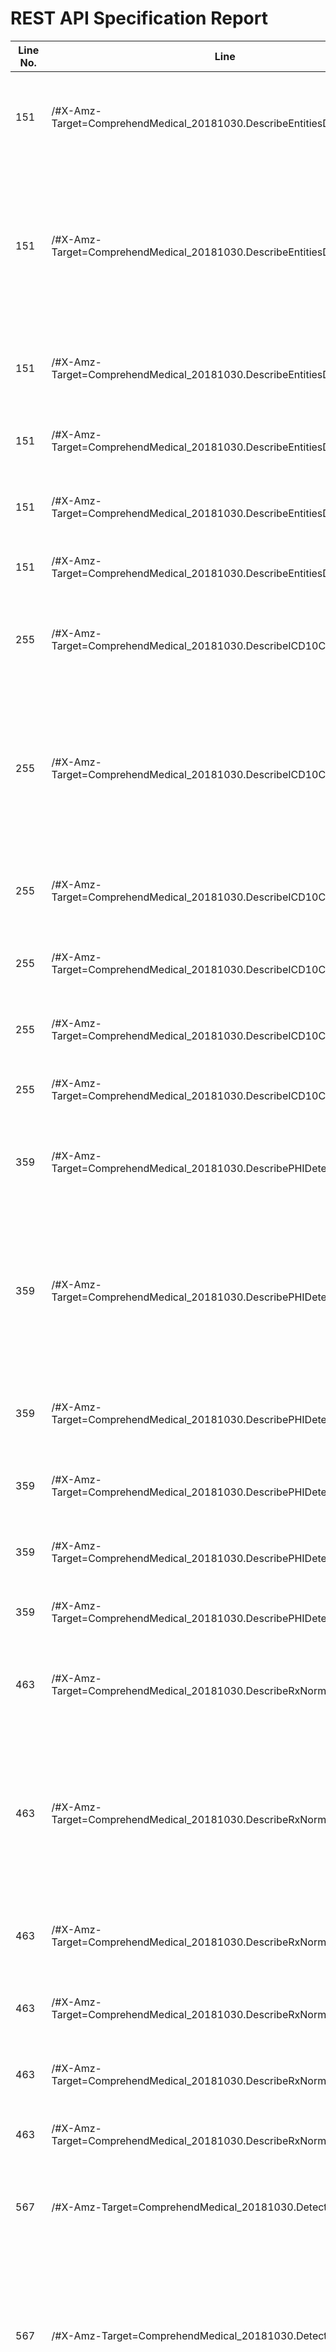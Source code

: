 REST API Specification Report
=============================
| Line No. | Line                                                                     | Rule Violated                                                                           | Category | Severity | Rule Type       | Software Quality Attributes               | Improvement Suggestion                                                                                                                             |
| -------- | ------------------------------------------------------------------------ | --------------------------------------------------------------------------------------- | -------- | -------- | --------------- | ----------------------------------------- | -------------------------------------------------------------------------------------------------------------------------------------------------- |
| 151      | /#X-Amz-Target=ComprehendMedical_20181030.DescribeEntitiesDetectionV2Job | 401 ("Unauthorized") must be used when there is a problem with the client's credentials | HTTP     | CRITICAL | STATIC, DYNAMIC | COMPATIBILITY, MAINTAINABILITY, USABILITY | Provide the 401 response in the definition of the path in the operation (here: POST)                                                               |
| 151      | /#X-Amz-Target=ComprehendMedical_20181030.DescribeEntitiesDetectionV2Job | Description of request should match with the type of the request.                       | META     | WARNING  | STATIC          | MAINTAINABILITY                           | POST must be used to create a new resource in a collection or to execute controllers and not for other purposes The request should be of type: GET |
| 151      | /#X-Amz-Target=ComprehendMedical_20181030.DescribeEntitiesDetectionV2Job | Forward slash separator (/) must be used to indicate a hierarchical relationship        | URIS     | CRITICAL | STATIC          | MAINTAINABILITY                           | remove any '#' and '?' from the path                                                                                                               |
| 151      | /#X-Amz-Target=ComprehendMedical_20181030.DescribeEntitiesDetectionV2Job | Hyphens (-) should be used to improve the readability of URIs                           | URIS     | ERROR    | STATIC          | COMPATIBILITY, MAINTAINABILITY            | Use hyphens to improve the readability of the segments                                                                                             |
| 151      | /#X-Amz-Target=ComprehendMedical_20181030.DescribeEntitiesDetectionV2Job | Lowercase letters should be preferred in URI paths                                      | URIS     | ERROR    | STATIC          | COMPATIBILITY, MAINTAINABILITY            | Change uppercase letters to lowercase letters                                                                                                      |
| 151      | /#X-Amz-Target=ComprehendMedical_20181030.DescribeEntitiesDetectionV2Job | Underscores (_) should not be used in URI                                               | URIS     | ERROR    | STATIC          | MAINTAINABILITY                           | Use hyphens (-) instead of underscores (_)                                                                                                         |
| 255      | /#X-Amz-Target=ComprehendMedical_20181030.DescribeICD10CMInferenceJob    | 401 ("Unauthorized") must be used when there is a problem with the client's credentials | HTTP     | CRITICAL | STATIC, DYNAMIC | COMPATIBILITY, MAINTAINABILITY, USABILITY | Provide the 401 response in the definition of the path in the operation (here: POST)                                                               |
| 255      | /#X-Amz-Target=ComprehendMedical_20181030.DescribeICD10CMInferenceJob    | Description of request should match with the type of the request.                       | META     | WARNING  | STATIC          | MAINTAINABILITY                           | POST must be used to create a new resource in a collection or to execute controllers and not for other purposes The request should be of type: GET |
| 255      | /#X-Amz-Target=ComprehendMedical_20181030.DescribeICD10CMInferenceJob    | Forward slash separator (/) must be used to indicate a hierarchical relationship        | URIS     | CRITICAL | STATIC          | MAINTAINABILITY                           | remove any '#' and '?' from the path                                                                                                               |
| 255      | /#X-Amz-Target=ComprehendMedical_20181030.DescribeICD10CMInferenceJob    | Hyphens (-) should be used to improve the readability of URIs                           | URIS     | ERROR    | STATIC          | COMPATIBILITY, MAINTAINABILITY            | Use hyphens to improve the readability of the segments                                                                                             |
| 255      | /#X-Amz-Target=ComprehendMedical_20181030.DescribeICD10CMInferenceJob    | Lowercase letters should be preferred in URI paths                                      | URIS     | ERROR    | STATIC          | COMPATIBILITY, MAINTAINABILITY            | Change uppercase letters to lowercase letters                                                                                                      |
| 255      | /#X-Amz-Target=ComprehendMedical_20181030.DescribeICD10CMInferenceJob    | Underscores (_) should not be used in URI                                               | URIS     | ERROR    | STATIC          | MAINTAINABILITY                           | Use hyphens (-) instead of underscores (_)                                                                                                         |
| 359      | /#X-Amz-Target=ComprehendMedical_20181030.DescribePHIDetectionJob        | 401 ("Unauthorized") must be used when there is a problem with the client's credentials | HTTP     | CRITICAL | STATIC, DYNAMIC | COMPATIBILITY, MAINTAINABILITY, USABILITY | Provide the 401 response in the definition of the path in the operation (here: POST)                                                               |
| 359      | /#X-Amz-Target=ComprehendMedical_20181030.DescribePHIDetectionJob        | Description of request should match with the type of the request.                       | META     | WARNING  | STATIC          | MAINTAINABILITY                           | POST must be used to create a new resource in a collection or to execute controllers and not for other purposes The request should be of type: GET |
| 359      | /#X-Amz-Target=ComprehendMedical_20181030.DescribePHIDetectionJob        | Forward slash separator (/) must be used to indicate a hierarchical relationship        | URIS     | CRITICAL | STATIC          | MAINTAINABILITY                           | remove any '#' and '?' from the path                                                                                                               |
| 359      | /#X-Amz-Target=ComprehendMedical_20181030.DescribePHIDetectionJob        | Hyphens (-) should be used to improve the readability of URIs                           | URIS     | ERROR    | STATIC          | COMPATIBILITY, MAINTAINABILITY            | Use hyphens to improve the readability of the segments                                                                                             |
| 359      | /#X-Amz-Target=ComprehendMedical_20181030.DescribePHIDetectionJob        | Lowercase letters should be preferred in URI paths                                      | URIS     | ERROR    | STATIC          | COMPATIBILITY, MAINTAINABILITY            | Change uppercase letters to lowercase letters                                                                                                      |
| 359      | /#X-Amz-Target=ComprehendMedical_20181030.DescribePHIDetectionJob        | Underscores (_) should not be used in URI                                               | URIS     | ERROR    | STATIC          | MAINTAINABILITY                           | Use hyphens (-) instead of underscores (_)                                                                                                         |
| 463      | /#X-Amz-Target=ComprehendMedical_20181030.DescribeRxNormInferenceJob     | 401 ("Unauthorized") must be used when there is a problem with the client's credentials | HTTP     | CRITICAL | STATIC, DYNAMIC | COMPATIBILITY, MAINTAINABILITY, USABILITY | Provide the 401 response in the definition of the path in the operation (here: POST)                                                               |
| 463      | /#X-Amz-Target=ComprehendMedical_20181030.DescribeRxNormInferenceJob     | Description of request should match with the type of the request.                       | META     | WARNING  | STATIC          | MAINTAINABILITY                           | POST must be used to create a new resource in a collection or to execute controllers and not for other purposes The request should be of type: GET |
| 463      | /#X-Amz-Target=ComprehendMedical_20181030.DescribeRxNormInferenceJob     | Forward slash separator (/) must be used to indicate a hierarchical relationship        | URIS     | CRITICAL | STATIC          | MAINTAINABILITY                           | remove any '#' and '?' from the path                                                                                                               |
| 463      | /#X-Amz-Target=ComprehendMedical_20181030.DescribeRxNormInferenceJob     | Hyphens (-) should be used to improve the readability of URIs                           | URIS     | ERROR    | STATIC          | COMPATIBILITY, MAINTAINABILITY            | Use hyphens to improve the readability of the segments                                                                                             |
| 463      | /#X-Amz-Target=ComprehendMedical_20181030.DescribeRxNormInferenceJob     | Lowercase letters should be preferred in URI paths                                      | URIS     | ERROR    | STATIC          | COMPATIBILITY, MAINTAINABILITY            | Change uppercase letters to lowercase letters                                                                                                      |
| 463      | /#X-Amz-Target=ComprehendMedical_20181030.DescribeRxNormInferenceJob     | Underscores (_) should not be used in URI                                               | URIS     | ERROR    | STATIC          | MAINTAINABILITY                           | Use hyphens (-) instead of underscores (_)                                                                                                         |
| 567      | /#X-Amz-Target=ComprehendMedical_20181030.DetectEntities                 | 401 ("Unauthorized") must be used when there is a problem with the client's credentials | HTTP     | CRITICAL | STATIC, DYNAMIC | COMPATIBILITY, MAINTAINABILITY, USABILITY | Provide the 401 response in the definition of the path in the operation (here: POST)                                                               |
| 567      | /#X-Amz-Target=ComprehendMedical_20181030.DetectEntities                 | Description of request should match with the type of the request.                       | META     | WARNING  | STATIC          | MAINTAINABILITY                           | POST must be used to create a new resource in a collection or to execute controllers and not for other purposes The request should be of type: GET |
| 567      | /#X-Amz-Target=ComprehendMedical_20181030.DetectEntities                 | Forward slash separator (/) must be used to indicate a hierarchical relationship        | URIS     | CRITICAL | STATIC          | MAINTAINABILITY                           | remove any '#' and '?' from the path                                                                                                               |
| 567      | /#X-Amz-Target=ComprehendMedical_20181030.DetectEntities                 | Hyphens (-) should be used to improve the readability of URIs                           | URIS     | ERROR    | STATIC          | COMPATIBILITY, MAINTAINABILITY            | Use hyphens to improve the readability of the segments                                                                                             |
| 567      | /#X-Amz-Target=ComprehendMedical_20181030.DetectEntities                 | Lowercase letters should be preferred in URI paths                                      | URIS     | ERROR    | STATIC          | COMPATIBILITY, MAINTAINABILITY            | Change uppercase letters to lowercase letters                                                                                                      |
| 567      | /#X-Amz-Target=ComprehendMedical_20181030.DetectEntities                 | Underscores (_) should not be used in URI                                               | URIS     | ERROR    | STATIC          | MAINTAINABILITY                           | Use hyphens (-) instead of underscores (_)                                                                                                         |
| 692      | /#X-Amz-Target=ComprehendMedical_20181030.DetectEntitiesV2               | 401 ("Unauthorized") must be used when there is a problem with the client's credentials | HTTP     | CRITICAL | STATIC, DYNAMIC | COMPATIBILITY, MAINTAINABILITY, USABILITY | Provide the 401 response in the definition of the path in the operation (here: POST)                                                               |
| 692      | /#X-Amz-Target=ComprehendMedical_20181030.DetectEntitiesV2               | Forward slash separator (/) must be used to indicate a hierarchical relationship        | URIS     | CRITICAL | STATIC          | MAINTAINABILITY                           | remove any '#' and '?' from the path                                                                                                               |
| 692      | /#X-Amz-Target=ComprehendMedical_20181030.DetectEntitiesV2               | Hyphens (-) should be used to improve the readability of URIs                           | URIS     | ERROR    | STATIC          | COMPATIBILITY, MAINTAINABILITY            | Use hyphens to improve the readability of the segments                                                                                             |
| 692      | /#X-Amz-Target=ComprehendMedical_20181030.DetectEntitiesV2               | Lowercase letters should be preferred in URI paths                                      | URIS     | ERROR    | STATIC          | COMPATIBILITY, MAINTAINABILITY            | Change uppercase letters to lowercase letters                                                                                                      |
| 692      | /#X-Amz-Target=ComprehendMedical_20181030.DetectEntitiesV2               | Underscores (_) should not be used in URI                                               | URIS     | ERROR    | STATIC          | MAINTAINABILITY                           | Use hyphens (-) instead of underscores (_)                                                                                                         |
| 816      | /#X-Amz-Target=ComprehendMedical_20181030.DetectPHI                      | 401 ("Unauthorized") must be used when there is a problem with the client's credentials | HTTP     | CRITICAL | STATIC, DYNAMIC | COMPATIBILITY, MAINTAINABILITY, USABILITY | Provide the 401 response in the definition of the path in the operation (here: POST)                                                               |
| 816      | /#X-Amz-Target=ComprehendMedical_20181030.DetectPHI                      | Description of request should match with the type of the request.                       | META     | WARNING  | STATIC          | MAINTAINABILITY                           | POST must be used to create a new resource in a collection or to execute controllers and not for other purposes The request should be of type: GET |
| 816      | /#X-Amz-Target=ComprehendMedical_20181030.DetectPHI                      | Forward slash separator (/) must be used to indicate a hierarchical relationship        | URIS     | CRITICAL | STATIC          | MAINTAINABILITY                           | remove any '#' and '?' from the path                                                                                                               |
| 816      | /#X-Amz-Target=ComprehendMedical_20181030.DetectPHI                      | Hyphens (-) should be used to improve the readability of URIs                           | URIS     | ERROR    | STATIC          | COMPATIBILITY, MAINTAINABILITY            | Use hyphens to improve the readability of the segments                                                                                             |
| 816      | /#X-Amz-Target=ComprehendMedical_20181030.DetectPHI                      | Lowercase letters should be preferred in URI paths                                      | URIS     | ERROR    | STATIC          | COMPATIBILITY, MAINTAINABILITY            | Change uppercase letters to lowercase letters                                                                                                      |
| 816      | /#X-Amz-Target=ComprehendMedical_20181030.DetectPHI                      | Underscores (_) should not be used in URI                                               | URIS     | ERROR    | STATIC          | MAINTAINABILITY                           | Use hyphens (-) instead of underscores (_)                                                                                                         |
| 940      | /#X-Amz-Target=ComprehendMedical_20181030.InferICD10CM                   | 401 ("Unauthorized") must be used when there is a problem with the client's credentials | HTTP     | CRITICAL | STATIC, DYNAMIC | COMPATIBILITY, MAINTAINABILITY, USABILITY | Provide the 401 response in the definition of the path in the operation (here: POST)                                                               |
| 940      | /#X-Amz-Target=ComprehendMedical_20181030.InferICD10CM                   | Forward slash separator (/) must be used to indicate a hierarchical relationship        | URIS     | CRITICAL | STATIC          | MAINTAINABILITY                           | remove any '#' and '?' from the path                                                                                                               |
| 940      | /#X-Amz-Target=ComprehendMedical_20181030.InferICD10CM                   | Hyphens (-) should be used to improve the readability of URIs                           | URIS     | ERROR    | STATIC          | COMPATIBILITY, MAINTAINABILITY            | Use hyphens to improve the readability of the segments                                                                                             |
| 940      | /#X-Amz-Target=ComprehendMedical_20181030.InferICD10CM                   | Lowercase letters should be preferred in URI paths                                      | URIS     | ERROR    | STATIC          | COMPATIBILITY, MAINTAINABILITY            | Change uppercase letters to lowercase letters                                                                                                      |
| 940      | /#X-Amz-Target=ComprehendMedical_20181030.InferICD10CM                   | Underscores (_) should not be used in URI                                               | URIS     | ERROR    | STATIC          | MAINTAINABILITY                           | Use hyphens (-) instead of underscores (_)                                                                                                         |
| 1064     | /#X-Amz-Target=ComprehendMedical_20181030.InferRxNorm                    | 401 ("Unauthorized") must be used when there is a problem with the client's credentials | HTTP     | CRITICAL | STATIC, DYNAMIC | COMPATIBILITY, MAINTAINABILITY, USABILITY | Provide the 401 response in the definition of the path in the operation (here: POST)                                                               |
| 1064     | /#X-Amz-Target=ComprehendMedical_20181030.InferRxNorm                    | Forward slash separator (/) must be used to indicate a hierarchical relationship        | URIS     | CRITICAL | STATIC          | MAINTAINABILITY                           | remove any '#' and '?' from the path                                                                                                               |
| 1064     | /#X-Amz-Target=ComprehendMedical_20181030.InferRxNorm                    | Hyphens (-) should be used to improve the readability of URIs                           | URIS     | ERROR    | STATIC          | COMPATIBILITY, MAINTAINABILITY            | Use hyphens to improve the readability of the segments                                                                                             |
| 1064     | /#X-Amz-Target=ComprehendMedical_20181030.InferRxNorm                    | Lowercase letters should be preferred in URI paths                                      | URIS     | ERROR    | STATIC          | COMPATIBILITY, MAINTAINABILITY            | Change uppercase letters to lowercase letters                                                                                                      |
| 1064     | /#X-Amz-Target=ComprehendMedical_20181030.InferRxNorm                    | Underscores (_) should not be used in URI                                               | URIS     | ERROR    | STATIC          | MAINTAINABILITY                           | Use hyphens (-) instead of underscores (_)                                                                                                         |
| 1188     | /#X-Amz-Target=ComprehendMedical_20181030.ListEntitiesDetectionV2Jobs    | 401 ("Unauthorized") must be used when there is a problem with the client's credentials | HTTP     | CRITICAL | STATIC, DYNAMIC | COMPATIBILITY, MAINTAINABILITY, USABILITY | Provide the 401 response in the definition of the path in the operation (here: POST)                                                               |
| 1188     | /#X-Amz-Target=ComprehendMedical_20181030.ListEntitiesDetectionV2Jobs    | Description of request should match with the type of the request.                       | META     | WARNING  | STATIC          | MAINTAINABILITY                           | POST must be used to create a new resource in a collection or to execute controllers and not for other purposes The request should be of type: GET |
| 1188     | /#X-Amz-Target=ComprehendMedical_20181030.ListEntitiesDetectionV2Jobs    | Forward slash separator (/) must be used to indicate a hierarchical relationship        | URIS     | CRITICAL | STATIC          | MAINTAINABILITY                           | remove any '#' and '?' from the path                                                                                                               |
| 1188     | /#X-Amz-Target=ComprehendMedical_20181030.ListEntitiesDetectionV2Jobs    | Hyphens (-) should be used to improve the readability of URIs                           | URIS     | ERROR    | STATIC          | COMPATIBILITY, MAINTAINABILITY            | Use hyphens to improve the readability of the segments                                                                                             |
| 1188     | /#X-Amz-Target=ComprehendMedical_20181030.ListEntitiesDetectionV2Jobs    | Lowercase letters should be preferred in URI paths                                      | URIS     | ERROR    | STATIC          | COMPATIBILITY, MAINTAINABILITY            | Change uppercase letters to lowercase letters                                                                                                      |
| 1188     | /#X-Amz-Target=ComprehendMedical_20181030.ListEntitiesDetectionV2Jobs    | Underscores (_) should not be used in URI                                               | URIS     | ERROR    | STATIC          | MAINTAINABILITY                           | Use hyphens (-) instead of underscores (_)                                                                                                         |
| 1292     | /#X-Amz-Target=ComprehendMedical_20181030.ListICD10CMInferenceJobs       | 401 ("Unauthorized") must be used when there is a problem with the client's credentials | HTTP     | CRITICAL | STATIC, DYNAMIC | COMPATIBILITY, MAINTAINABILITY, USABILITY | Provide the 401 response in the definition of the path in the operation (here: POST)                                                               |
| 1292     | /#X-Amz-Target=ComprehendMedical_20181030.ListICD10CMInferenceJobs       | Description of request should match with the type of the request.                       | META     | WARNING  | STATIC          | MAINTAINABILITY                           | POST must be used to create a new resource in a collection or to execute controllers and not for other purposes The request should be of type: GET |
| 1292     | /#X-Amz-Target=ComprehendMedical_20181030.ListICD10CMInferenceJobs       | Forward slash separator (/) must be used to indicate a hierarchical relationship        | URIS     | CRITICAL | STATIC          | MAINTAINABILITY                           | remove any '#' and '?' from the path                                                                                                               |
| 1292     | /#X-Amz-Target=ComprehendMedical_20181030.ListICD10CMInferenceJobs       | Hyphens (-) should be used to improve the readability of URIs                           | URIS     | ERROR    | STATIC          | COMPATIBILITY, MAINTAINABILITY            | Use hyphens to improve the readability of the segments                                                                                             |
| 1292     | /#X-Amz-Target=ComprehendMedical_20181030.ListICD10CMInferenceJobs       | Lowercase letters should be preferred in URI paths                                      | URIS     | ERROR    | STATIC          | COMPATIBILITY, MAINTAINABILITY            | Change uppercase letters to lowercase letters                                                                                                      |
| 1292     | /#X-Amz-Target=ComprehendMedical_20181030.ListICD10CMInferenceJobs       | Underscores (_) should not be used in URI                                               | URIS     | ERROR    | STATIC          | MAINTAINABILITY                           | Use hyphens (-) instead of underscores (_)                                                                                                         |
| 1396     | /#X-Amz-Target=ComprehendMedical_20181030.ListPHIDetectionJobs           | 401 ("Unauthorized") must be used when there is a problem with the client's credentials | HTTP     | CRITICAL | STATIC, DYNAMIC | COMPATIBILITY, MAINTAINABILITY, USABILITY | Provide the 401 response in the definition of the path in the operation (here: POST)                                                               |
| 1396     | /#X-Amz-Target=ComprehendMedical_20181030.ListPHIDetectionJobs           | Description of request should match with the type of the request.                       | META     | WARNING  | STATIC          | MAINTAINABILITY                           | POST must be used to create a new resource in a collection or to execute controllers and not for other purposes The request should be of type: GET |
| 1396     | /#X-Amz-Target=ComprehendMedical_20181030.ListPHIDetectionJobs           | Forward slash separator (/) must be used to indicate a hierarchical relationship        | URIS     | CRITICAL | STATIC          | MAINTAINABILITY                           | remove any '#' and '?' from the path                                                                                                               |
| 1396     | /#X-Amz-Target=ComprehendMedical_20181030.ListPHIDetectionJobs           | Hyphens (-) should be used to improve the readability of URIs                           | URIS     | ERROR    | STATIC          | COMPATIBILITY, MAINTAINABILITY            | Use hyphens to improve the readability of the segments                                                                                             |
| 1396     | /#X-Amz-Target=ComprehendMedical_20181030.ListPHIDetectionJobs           | Lowercase letters should be preferred in URI paths                                      | URIS     | ERROR    | STATIC          | COMPATIBILITY, MAINTAINABILITY            | Change uppercase letters to lowercase letters                                                                                                      |
| 1396     | /#X-Amz-Target=ComprehendMedical_20181030.ListPHIDetectionJobs           | Underscores (_) should not be used in URI                                               | URIS     | ERROR    | STATIC          | MAINTAINABILITY                           | Use hyphens (-) instead of underscores (_)                                                                                                         |
| 1500     | /#X-Amz-Target=ComprehendMedical_20181030.ListRxNormInferenceJobs        | 401 ("Unauthorized") must be used when there is a problem with the client's credentials | HTTP     | CRITICAL | STATIC, DYNAMIC | COMPATIBILITY, MAINTAINABILITY, USABILITY | Provide the 401 response in the definition of the path in the operation (here: POST)                                                               |
| 1500     | /#X-Amz-Target=ComprehendMedical_20181030.ListRxNormInferenceJobs        | Description of request should match with the type of the request.                       | META     | WARNING  | STATIC          | MAINTAINABILITY                           | POST must be used to create a new resource in a collection or to execute controllers and not for other purposes The request should be of type: GET |
| 1500     | /#X-Amz-Target=ComprehendMedical_20181030.ListRxNormInferenceJobs        | Forward slash separator (/) must be used to indicate a hierarchical relationship        | URIS     | CRITICAL | STATIC          | MAINTAINABILITY                           | remove any '#' and '?' from the path                                                                                                               |
| 1500     | /#X-Amz-Target=ComprehendMedical_20181030.ListRxNormInferenceJobs        | Hyphens (-) should be used to improve the readability of URIs                           | URIS     | ERROR    | STATIC          | COMPATIBILITY, MAINTAINABILITY            | Use hyphens to improve the readability of the segments                                                                                             |
| 1500     | /#X-Amz-Target=ComprehendMedical_20181030.ListRxNormInferenceJobs        | Lowercase letters should be preferred in URI paths                                      | URIS     | ERROR    | STATIC          | COMPATIBILITY, MAINTAINABILITY            | Change uppercase letters to lowercase letters                                                                                                      |
| 1500     | /#X-Amz-Target=ComprehendMedical_20181030.ListRxNormInferenceJobs        | Underscores (_) should not be used in URI                                               | URIS     | ERROR    | STATIC          | MAINTAINABILITY                           | Use hyphens (-) instead of underscores (_)                                                                                                         |
| 1604     | /#X-Amz-Target=ComprehendMedical_20181030.StartEntitiesDetectionV2Job    | 401 ("Unauthorized") must be used when there is a problem with the client's credentials | HTTP     | CRITICAL | STATIC, DYNAMIC | COMPATIBILITY, MAINTAINABILITY, USABILITY | Provide the 401 response in the definition of the path in the operation (here: POST)                                                               |
| 1604     | /#X-Amz-Target=ComprehendMedical_20181030.StartEntitiesDetectionV2Job    | Forward slash separator (/) must be used to indicate a hierarchical relationship        | URIS     | CRITICAL | STATIC          | MAINTAINABILITY                           | remove any '#' and '?' from the path                                                                                                               |
| 1604     | /#X-Amz-Target=ComprehendMedical_20181030.StartEntitiesDetectionV2Job    | Hyphens (-) should be used to improve the readability of URIs                           | URIS     | ERROR    | STATIC          | COMPATIBILITY, MAINTAINABILITY            | Use hyphens to improve the readability of the segments                                                                                             |
| 1604     | /#X-Amz-Target=ComprehendMedical_20181030.StartEntitiesDetectionV2Job    | Lowercase letters should be preferred in URI paths                                      | URIS     | ERROR    | STATIC          | COMPATIBILITY, MAINTAINABILITY            | Change uppercase letters to lowercase letters                                                                                                      |
| 1604     | /#X-Amz-Target=ComprehendMedical_20181030.StartEntitiesDetectionV2Job    | Underscores (_) should not be used in URI                                               | URIS     | ERROR    | STATIC          | MAINTAINABILITY                           | Use hyphens (-) instead of underscores (_)                                                                                                         |
| 1708     | /#X-Amz-Target=ComprehendMedical_20181030.StartICD10CMInferenceJob       | 401 ("Unauthorized") must be used when there is a problem with the client's credentials | HTTP     | CRITICAL | STATIC, DYNAMIC | COMPATIBILITY, MAINTAINABILITY, USABILITY | Provide the 401 response in the definition of the path in the operation (here: POST)                                                               |
| 1708     | /#X-Amz-Target=ComprehendMedical_20181030.StartICD10CMInferenceJob       | Forward slash separator (/) must be used to indicate a hierarchical relationship        | URIS     | CRITICAL | STATIC          | MAINTAINABILITY                           | remove any '#' and '?' from the path                                                                                                               |
| 1708     | /#X-Amz-Target=ComprehendMedical_20181030.StartICD10CMInferenceJob       | Hyphens (-) should be used to improve the readability of URIs                           | URIS     | ERROR    | STATIC          | COMPATIBILITY, MAINTAINABILITY            | Use hyphens to improve the readability of the segments                                                                                             |
| 1708     | /#X-Amz-Target=ComprehendMedical_20181030.StartICD10CMInferenceJob       | Lowercase letters should be preferred in URI paths                                      | URIS     | ERROR    | STATIC          | COMPATIBILITY, MAINTAINABILITY            | Change uppercase letters to lowercase letters                                                                                                      |
| 1708     | /#X-Amz-Target=ComprehendMedical_20181030.StartICD10CMInferenceJob       | Underscores (_) should not be used in URI                                               | URIS     | ERROR    | STATIC          | MAINTAINABILITY                           | Use hyphens (-) instead of underscores (_)                                                                                                         |
| 1812     | /#X-Amz-Target=ComprehendMedical_20181030.StartPHIDetectionJob           | 401 ("Unauthorized") must be used when there is a problem with the client's credentials | HTTP     | CRITICAL | STATIC, DYNAMIC | COMPATIBILITY, MAINTAINABILITY, USABILITY | Provide the 401 response in the definition of the path in the operation (here: POST)                                                               |
| 1812     | /#X-Amz-Target=ComprehendMedical_20181030.StartPHIDetectionJob           | Forward slash separator (/) must be used to indicate a hierarchical relationship        | URIS     | CRITICAL | STATIC          | MAINTAINABILITY                           | remove any '#' and '?' from the path                                                                                                               |
| 1812     | /#X-Amz-Target=ComprehendMedical_20181030.StartPHIDetectionJob           | Hyphens (-) should be used to improve the readability of URIs                           | URIS     | ERROR    | STATIC          | COMPATIBILITY, MAINTAINABILITY            | Use hyphens to improve the readability of the segments                                                                                             |
| 1812     | /#X-Amz-Target=ComprehendMedical_20181030.StartPHIDetectionJob           | Lowercase letters should be preferred in URI paths                                      | URIS     | ERROR    | STATIC          | COMPATIBILITY, MAINTAINABILITY            | Change uppercase letters to lowercase letters                                                                                                      |
| 1812     | /#X-Amz-Target=ComprehendMedical_20181030.StartPHIDetectionJob           | Underscores (_) should not be used in URI                                               | URIS     | ERROR    | STATIC          | MAINTAINABILITY                           | Use hyphens (-) instead of underscores (_)                                                                                                         |
| 1916     | /#X-Amz-Target=ComprehendMedical_20181030.StartRxNormInferenceJob        | 401 ("Unauthorized") must be used when there is a problem with the client's credentials | HTTP     | CRITICAL | STATIC, DYNAMIC | COMPATIBILITY, MAINTAINABILITY, USABILITY | Provide the 401 response in the definition of the path in the operation (here: POST)                                                               |
| 1916     | /#X-Amz-Target=ComprehendMedical_20181030.StartRxNormInferenceJob        | Forward slash separator (/) must be used to indicate a hierarchical relationship        | URIS     | CRITICAL | STATIC          | MAINTAINABILITY                           | remove any '#' and '?' from the path                                                                                                               |
| 1916     | /#X-Amz-Target=ComprehendMedical_20181030.StartRxNormInferenceJob        | Hyphens (-) should be used to improve the readability of URIs                           | URIS     | ERROR    | STATIC          | COMPATIBILITY, MAINTAINABILITY            | Use hyphens to improve the readability of the segments                                                                                             |
| 1916     | /#X-Amz-Target=ComprehendMedical_20181030.StartRxNormInferenceJob        | Lowercase letters should be preferred in URI paths                                      | URIS     | ERROR    | STATIC          | COMPATIBILITY, MAINTAINABILITY            | Change uppercase letters to lowercase letters                                                                                                      |
| 1916     | /#X-Amz-Target=ComprehendMedical_20181030.StartRxNormInferenceJob        | Underscores (_) should not be used in URI                                               | URIS     | ERROR    | STATIC          | MAINTAINABILITY                           | Use hyphens (-) instead of underscores (_)                                                                                                         |
| 2020     | /#X-Amz-Target=ComprehendMedical_20181030.StopEntitiesDetectionV2Job     | 401 ("Unauthorized") must be used when there is a problem with the client's credentials | HTTP     | CRITICAL | STATIC, DYNAMIC | COMPATIBILITY, MAINTAINABILITY, USABILITY | Provide the 401 response in the definition of the path in the operation (here: POST)                                                               |
| 2020     | /#X-Amz-Target=ComprehendMedical_20181030.StopEntitiesDetectionV2Job     | Forward slash separator (/) must be used to indicate a hierarchical relationship        | URIS     | CRITICAL | STATIC          | MAINTAINABILITY                           | remove any '#' and '?' from the path                                                                                                               |
| 2020     | /#X-Amz-Target=ComprehendMedical_20181030.StopEntitiesDetectionV2Job     | Hyphens (-) should be used to improve the readability of URIs                           | URIS     | ERROR    | STATIC          | COMPATIBILITY, MAINTAINABILITY            | Use hyphens to improve the readability of the segments                                                                                             |
| 2020     | /#X-Amz-Target=ComprehendMedical_20181030.StopEntitiesDetectionV2Job     | Lowercase letters should be preferred in URI paths                                      | URIS     | ERROR    | STATIC          | COMPATIBILITY, MAINTAINABILITY            | Change uppercase letters to lowercase letters                                                                                                      |
| 2020     | /#X-Amz-Target=ComprehendMedical_20181030.StopEntitiesDetectionV2Job     | Underscores (_) should not be used in URI                                               | URIS     | ERROR    | STATIC          | MAINTAINABILITY                           | Use hyphens (-) instead of underscores (_)                                                                                                         |
| 2114     | /#X-Amz-Target=ComprehendMedical_20181030.StopICD10CMInferenceJob        | 401 ("Unauthorized") must be used when there is a problem with the client's credentials | HTTP     | CRITICAL | STATIC, DYNAMIC | COMPATIBILITY, MAINTAINABILITY, USABILITY | Provide the 401 response in the definition of the path in the operation (here: POST)                                                               |
| 2114     | /#X-Amz-Target=ComprehendMedical_20181030.StopICD10CMInferenceJob        | Forward slash separator (/) must be used to indicate a hierarchical relationship        | URIS     | CRITICAL | STATIC          | MAINTAINABILITY                           | remove any '#' and '?' from the path                                                                                                               |
| 2114     | /#X-Amz-Target=ComprehendMedical_20181030.StopICD10CMInferenceJob        | Hyphens (-) should be used to improve the readability of URIs                           | URIS     | ERROR    | STATIC          | COMPATIBILITY, MAINTAINABILITY            | Use hyphens to improve the readability of the segments                                                                                             |
| 2114     | /#X-Amz-Target=ComprehendMedical_20181030.StopICD10CMInferenceJob        | Lowercase letters should be preferred in URI paths                                      | URIS     | ERROR    | STATIC          | COMPATIBILITY, MAINTAINABILITY            | Change uppercase letters to lowercase letters                                                                                                      |
| 2114     | /#X-Amz-Target=ComprehendMedical_20181030.StopICD10CMInferenceJob        | Underscores (_) should not be used in URI                                               | URIS     | ERROR    | STATIC          | MAINTAINABILITY                           | Use hyphens (-) instead of underscores (_)                                                                                                         |
| 2208     | /#X-Amz-Target=ComprehendMedical_20181030.StopPHIDetectionJob            | 401 ("Unauthorized") must be used when there is a problem with the client's credentials | HTTP     | CRITICAL | STATIC, DYNAMIC | COMPATIBILITY, MAINTAINABILITY, USABILITY | Provide the 401 response in the definition of the path in the operation (here: POST)                                                               |
| 2208     | /#X-Amz-Target=ComprehendMedical_20181030.StopPHIDetectionJob            | Forward slash separator (/) must be used to indicate a hierarchical relationship        | URIS     | CRITICAL | STATIC          | MAINTAINABILITY                           | remove any '#' and '?' from the path                                                                                                               |
| 2208     | /#X-Amz-Target=ComprehendMedical_20181030.StopPHIDetectionJob            | Hyphens (-) should be used to improve the readability of URIs                           | URIS     | ERROR    | STATIC          | COMPATIBILITY, MAINTAINABILITY            | Use hyphens to improve the readability of the segments                                                                                             |
| 2208     | /#X-Amz-Target=ComprehendMedical_20181030.StopPHIDetectionJob            | Lowercase letters should be preferred in URI paths                                      | URIS     | ERROR    | STATIC          | COMPATIBILITY, MAINTAINABILITY            | Change uppercase letters to lowercase letters                                                                                                      |
| 2208     | /#X-Amz-Target=ComprehendMedical_20181030.StopPHIDetectionJob            | Underscores (_) should not be used in URI                                               | URIS     | ERROR    | STATIC          | MAINTAINABILITY                           | Use hyphens (-) instead of underscores (_)                                                                                                         |
| 2302     | /#X-Amz-Target=ComprehendMedical_20181030.StopRxNormInferenceJob         | 401 ("Unauthorized") must be used when there is a problem with the client's credentials | HTTP     | CRITICAL | STATIC, DYNAMIC | COMPATIBILITY, MAINTAINABILITY, USABILITY | Provide the 401 response in the definition of the path in the operation (here: POST)                                                               |
| 2302     | /#X-Amz-Target=ComprehendMedical_20181030.StopRxNormInferenceJob         | Forward slash separator (/) must be used to indicate a hierarchical relationship        | URIS     | CRITICAL | STATIC          | MAINTAINABILITY                           | remove any '#' and '?' from the path                                                                                                               |
| 2302     | /#X-Amz-Target=ComprehendMedical_20181030.StopRxNormInferenceJob         | Hyphens (-) should be used to improve the readability of URIs                           | URIS     | ERROR    | STATIC          | COMPATIBILITY, MAINTAINABILITY            | Use hyphens to improve the readability of the segments                                                                                             |
| 2302     | /#X-Amz-Target=ComprehendMedical_20181030.StopRxNormInferenceJob         | Lowercase letters should be preferred in URI paths                                      | URIS     | ERROR    | STATIC          | COMPATIBILITY, MAINTAINABILITY            | Change uppercase letters to lowercase letters                                                                                                      |
| 2302     | /#X-Amz-Target=ComprehendMedical_20181030.StopRxNormInferenceJob         | Underscores (_) should not be used in URI                                               | URIS     | ERROR    | STATIC          | MAINTAINABILITY                           | Use hyphens (-) instead of underscores (_)                                                                                                         |